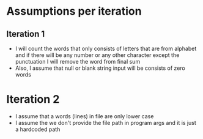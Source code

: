 # Assumptions per iteration

## Iteration 1
* I will count the words that only consists of letters that are from alphabet and if there will be any number or any other character except the punctuation I will remove the word from final sum
* Also, I assume that null or blank string input will be consists of zero words

# Iteration 2
* I assume that a words (lines) in file are only lower case
* I assume the we don't provide the file path in program args and it is just a hardcoded path
